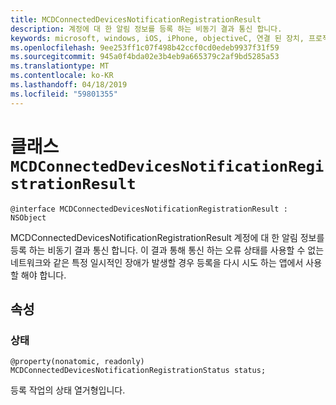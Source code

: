 ```yaml
---
title: MCDConnectedDevicesNotificationRegistrationResult
description: 계정에 대 한 알림 정보를 등록 하는 비동기 결과 통신 합니다.
keywords: microsoft, windows, iOS, iPhone, objectiveC, 연결 된 장치, 프로젝트 로마
ms.openlocfilehash: 9ee253ff1c07f498b42ccf0cd0edeb9937f31f59
ms.sourcegitcommit: 945a0f4bda02e3b4eb9a665379c2af9bd5285a53
ms.translationtype: MT
ms.contentlocale: ko-KR
ms.lasthandoff: 04/18/2019
ms.locfileid: "59801355"
---
```

# <a name="class-mcdconnecteddevicesnotificationregistrationresult"></a>클래스 `MCDConnectedDevicesNotificationRegistrationResult` 

```
@interface MCDConnectedDevicesNotificationRegistrationResult : NSObject
```  
MCDConnectedDevicesNotificationRegistrationResult 계정에 대 한 알림 정보를 등록 하는 비동기 결과 통신 합니다. 이 결과 통해 통신 하는 오류 상태를 사용할 수 없는 네트워크와 같은 특정 일시적인 장애가 발생할 경우 등록을 다시 시도 하는 앱에서 사용할 해야 합니다.

## <a name="properties"></a>속성

### <a name="status"></a>상태

`@property(nonatomic, readonly) MCDConnectedDevicesNotificationRegistrationStatus status;`

등록 작업의 상태 열거형입니다.